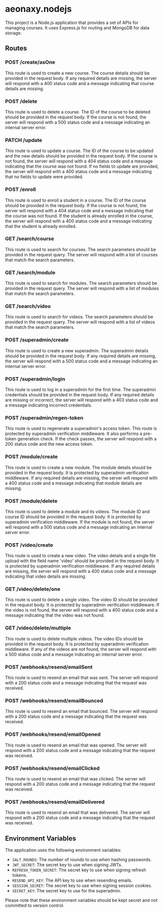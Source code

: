 # aeonaxy.nodejs


This project is a Node.js application that provides a set of APIs for managing courses. It uses Express.js for routing and MongoDB for data storage.

## Routes

### POST /create/asOne

This route is used to create a new course. The course details should be provided in the request body. If any required details are missing, the server will respond with a 400 status code and a message indicating that course details are missing.

### POST /delete

This route is used to delete a course. The ID of the course to be deleted should be provided in the request body. If the course is not found, the server will respond with a 500 status code and a message indicating an internal server error.

### PATCH /update

This route is used to update a course. The ID of the course to be updated and the new details should be provided in the request body. If the course is not found, the server will respond with a 404 status code and a message indicating that the course was not found. If no fields to update are provided, the server will respond with a 400 status code and a message indicating that no fields to update were provided.

### POST /enroll

This route is used to enroll a student in a course. The ID of the course should be provided in the request body. If the course is not found, the server will respond with a 404 status code and a message indicating that the course was not found. If the student is already enrolled in the course, the server will respond with a 400 status code and a message indicating that the student is already enrolled.

### GET /search/course

This route is used to search for courses. The search parameters should be provided in the request query. The server will respond with a list of courses that match the search parameters.

### GET /search/module

This route is used to search for modules. The search parameters should be provided in the request query. The server will respond with a list of modules that match the search parameters.

### GET /search/video

This route is used to search for videos. The search parameters should be provided in the request query. The server will respond with a list of videos that match the search parameters.

### POST /superadmin/create

This route is used to create a new superadmin. The superadmin details should be provided in the request body. If any required details are missing, the server will respond with a 500 status code and a message indicating an internal server error.

### POST /superadmin/login

This route is used to log in a superadmin for the first time. The superadmin credentials should be provided in the request body. If any required details are missing or incorrect, the server will respond with a 403 status code and a message indicating incorrect credentials.

### POST /superadmin/regen-token

This route is used to regenerate a superadmin's access token. This route is protected by superadmin verification middleware. It also performs a pre-token generation check. If the check passes, the server will respond with a 200 status code and the new access token.

### POST /module/create

This route is used to create a new module. The module details should be provided in the request body. It is protected by superadmin verification middleware. If any required details are missing, the server will respond with a 400 status code and a message indicating that module details are missing.

### POST /module/delete

This route is used to delete a module and its videos. The module ID and course ID should be provided in the request body. It is protected by superadmin verification middleware. If the module is not found, the server will respond with a 500 status code and a message indicating an internal server error.

### POST /video/create

This route is used to create a new video. The video details and a single file upload with the field name 'video' should be provided in the request body. It is protected by superadmin verification middleware. If any required details are missing, the server will respond with a 400 status code and a message indicating that video details are missing.

### GET /video/delete/one

This route is used to delete a single video. The video ID should be provided in the request body. It is protected by superadmin verification middleware. If the video is not found, the server will respond with a 400 status code and a message indicating that the video was not found.

### GET /video/delete/multiple

This route is used to delete multiple videos. The video IDs should be provided in the request body. It is protected by superadmin verification middleware. If any of the videos are not found, the server will respond with a 500 status code and a message indicating an internal server error.

### POST /webhooks/resend/emailSent

This route is used to resend an email that was sent. The server will respond with a 200 status code and a message indicating that the request was received.

### POST /webhooks/resend/emailBounced

This route is used to resend an email that bounced. The server will respond with a 200 status code and a message indicating that the request was received.

### POST /webhooks/resend/emailOpened

This route is used to resend an email that was opened. The server will respond with a 200 status code and a message indicating that the request was received.

### POST /webhooks/resend/emailClicked

This route is used to resend an email that was clicked. The server will respond with a 200 status code and a message indicating that the request was received.

### POST /webhooks/resend/emailDelivered

This route is used to resend an email that was delivered. The server will respond with a 200 status code and a message indicating that the request was received.

## Environment Variables

The application uses the following environment variables:

- `SALT_ROUNDS`: The number of rounds to use when hashing passwords.
- `JWT_SECRET`: The secret key to use when signing JWTs.
- `REFRESH_TOKEN_SECRET`: The secret key to use when signing refresh tokens.
- `RESEND_API_KEY`: The API key to use when resending emails.
- `SESSION_SECRET`: The secret key to use when signing session cookies.
- `SECRET_KEY`: The secret key to use for the superadmin.

Please note that these environment variables should be kept secret and not committed to version control.
